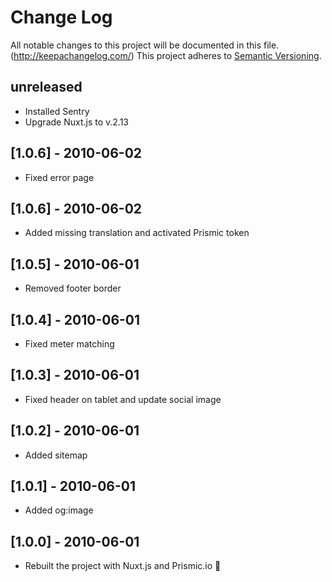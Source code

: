 # Change Log

All notable changes to this project will be documented in this file. (http://keepachangelog.com/)
This project adheres to [Semantic Versioning](http://semver.org/).

## unreleased

- Installed Sentry
- Upgrade Nuxt.js to v.2.13

## [1.0.6] - 2010-06-02

- Fixed error page

## [1.0.6] - 2010-06-02

- Added missing translation and activated Prismic token

## [1.0.5] - 2010-06-01

- Removed footer border

## [1.0.4] - 2010-06-01

- Fixed meter matching

## [1.0.3] - 2010-06-01

- Fixed header on tablet and update social image

## [1.0.2] - 2010-06-01

- Added sitemap

## [1.0.1] - 2010-06-01

- Added og:image

## [1.0.0] - 2010-06-01

- Rebuilt the project with Nuxt.js and Prismic.io 🎉
